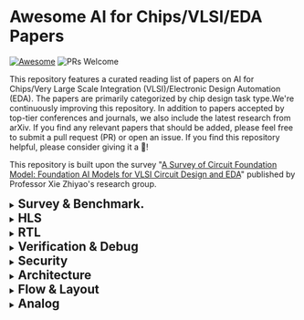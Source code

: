 # Awesome AI for Chips/VLSI/EDA Papers

[![Awesome](https://awesome.re/badge.svg)](https://awesome.re) 
![PRs Welcome](https://img.shields.io/badge/PRs-Welcome-green) 

This repository features a curated reading list of papers on AI for Chips/Very Large Scale Integration (VLSI)/Electronic Design Automation (EDA). The papers are primarily categorized by chip design task type.We're continuously improving this repository. In addition to papers accepted by top-tier conferences and journals, we also include the latest research from arXiv.
If you find any relevant papers that should be added, please feel free to submit a pull request (PR) or open an issue.
If you find this repository helpful, please consider giving it a 🌟!

This repository is built upon the survey "[A Survey of Circuit Foundation Model: Foundation AI Models for VLSI Circuit Design and EDA](https://arxiv.org/pdf/2504.03711)" published by Professor Xie Zhiyao's research group.

<details><summary><h2 style="display: inline;">Survey & Benchmark.</h2></summary>

Date|Method|Conference|Paper Title and Paper Interpretation (In Chinese)|Code
-----|----|-----|-----|-----
2023-10|[LLM4SS](https://ieeexplore.ieee.org/stamp/stamp.jsp?arnumber=10596266)|Access|LLM for SoC Security: A Paradigm Shift|
2023-12-28|[Llm4eda](https://arxiv.org/pdf/2401.12224)|arXiv|Llm4eda: Emerging progress in large language models for electronic design automation|
2024-03|[LCM](https://link.springer.com/content/pdf/10.1007/s11432-024-4155-7.pdf)|SCIS 2024|Large circuit models: opportunities and challenges.|
2024-05|[LFCD]()|ISVLSI 2024|Llms and the future of chip design: Unveiling security risks and building trust|
2024-06|[llm-guided](https://dl.acm.org/doi/abs/10.1145/3649476.3660393)|GLSVLSI 2024|Navigating soc security landscape on llm-guided paths|
2024-10-24|[Llm-aided](https://arxiv.org/pdf/2410.18582)|arXiv|Llm-aided efficient hardware design automation|
2024-12|[HdvLlm](https://www.proquest.com/openview/2b7fbab1fe9882dce439c2d611ad0285/1?pq-origsite=gscholar&cbl=2032404)|Electronics 2025|Hardware design and verification with large language models: A scoping review, challenges, and open issues|
2025-01|[LLM4EDA](https://dl.acm.org/doi/pdf/10.1145/3715324)|TODAES 2025|A survey of research in large language models for electronic design automation|
2025-03|[FoundationAI](https://arxiv.org/pdf/2504.03711)|arXiv|A Survey of Circuit Foundation Model: Foundation AI Models for VLSI Circuit Design and EDA|
2023-9-14| [Verilogeval](https://arxiv.org/pdf/2309.07544)              | ICCAD 2023       | Verilogeval: Evaluating large language models for verilog code generation |

</details>

<details><summary><h2 style="display: inline;">HLS</h2></summary>

Date|Method|Conference|Paper Title and Paper Interpretation (In Chinese)|Code
-----|----|-----|-----|-----
2023-10-28|[HARP](https://par.nsf.gov/servlets/purl/10539416)|ICCAD 2023|Robust GNN-based Representation Learning for HLS|
 2024-5-25  | [Synthai](https://arxiv.org/pdf/2405.16072?)                 | arXiv        | Synthai: A multi agent generative ai framework for automated modular hls design generation. |
 2024-08-13 | [Hlspilot](https://dl.acm.org/doi/pdf/10.1145/3676536.3676781) | ICCAD 2024   | Hlspilot: Llm-based high-level synthesis                     |
 2024-8-19  | [LLMs4HLS](https://dl.acm.org/doi/pdf/10.1145/3676536.3699507) | ICCAD 2024   | Are llms any good for high-level synthesis?                  |
 2024-11-29 | [C2hlsc](https://dl.acm.org/doi/pdf/10.1145/3734524)         | TODAES 2024  | C2hlsc: Leveraging large language models to bridge the software-tohardware design gap |
2025-2-19|[LLM-assisted-HLS](https://dl.acm.org/doi/pdf/10.1145/3658617.3697616)|ASP-DAC 2025|Exploring code language models for automated hls-based hardware generation: Benchmark, infrastructure and analysis|
2024-6-13|[ProgSG](https://dl.acm.org/doi/pdf/10.1145/3670474.3685952)|MLCAD 2024|Cross-modality program representation learning for electronic design automation with high-level synthesis.|

</details>

<details><summary><h2 style="display: inline;">RTL</h2></summary>

Date|Method|Conference|Paper Title and Paper Interpretation (In Chinese)|Code
-----|----|-----|-----|-----
2020-8-27|[Dave](https://dl.acm.org/doi/pdf/10.1145/3380446.3430634)|MLCAD 2020|Dave: Deriving automatically verilog from english|
2021-10-10|[Design2Vec](https://proceedings.neurips.cc/paper/2021/file/c5aa65949d20f6b20e1a922c13d974e7-Paper.pdf)|NeurIPS 2021|Learning semantic representations to verify hardware designs|
2022-12-13|[VGen](https://arxiv.org/pdf/2212.11140)🔥|DATE 2023|Benchmarking large language models for automated verilog rtl code generation|[code](https://github.com/shailja-thakur/VGen)
2023-2-17|[](https://eprint.iacr.org/2023/212.pdf)||Generating secure hardware using chatgpt resistant to cwes|
2023-5-22|[Chip-chat](https://arxiv.org/pdf/2305.13243)🔥|MLCAD 2023|Chip-chat: Challenges and opportunities in conversational hardware design|
2023-5-23|[Chipgpt](https://arxiv.org/pdf/2305.14019)🔥|arXiv|Chipgpt: How far are we from natural language hardware design|
2023-7-28|[Verigen](https://dl.acm.org/doi/pdf/10.1145/3643681)🔥|TODAES 2024|Verigen: A large language model for verilog code generation|
2023-9-14|[Verilogeval](https://arxiv.org/pdf/2309.07544)🔥|ICCAD 2023|Verilogeval: Evaluating large language models for verilog code generation|
2023-9-19|[GPT4AIGChip](https://arxiv.org/pdf/2309.10730)🔥|ICCAD 2023|GPT4AIGChip: Towards next-generation AI accelerator design automation via large language models.|
2023-10-31|[ChipNeMo](https://arxiv.org/pdf/2311.00176)🔥|arXiv|ChipNeMo: Domain-Adapted LLMs for Chip Design|
2023-11-8|[Autochip](https://arxiv.org/pdf/2311.04887)🔥|arXiv|Autochip: Automating hdl generation using llm feedback|
2023-12-8|SNS v2|MICRO 2023|Fast, robust and transferable prediction for hardware logic synthesis|
2023-12-14|[Rtlcoder](https://arxiv.org/pdf/2312.08617)|TCAD 2024|Rtlcoder: Fully open-source and efficient llm-assisted rtl code generation technique|[code](https://github.com/hkustzhiyao/RTL-Coder)
2024-1-12|[AttenSink](https://arxiv.org/pdf/2401.08683)|arxiv|Zero-shot rtl code generation with attention sink augmented large language models|
2024-2-5|[MCTS](https://arxiv.org/pdf/2402.03289)|arxiv|Make every move count: Llm-based high-quality rtl code generation using mcts|
2024-2-23|[Betterv](https://arxiv.org/pdf/2402.03375)|arxiv|Betterv: Controlled verilog generation with discriminative guidance|
2024-3-11|En2asic|arxiv|From english to asic: Hardware implementation with large language model|
2024-3-17|[Dayn](https://dl.acm.org/doi/pdf/10.1145/3649329.3657356)|DAC 2024|Data is all you need: Finetuning llms for chip design via an automated design-data augmentation framework|
2024-4-12|[Creativeval](https://arxiv.org/pdf/2404.08806)|LAD 2024|Creativeval: Evaluating creativity of llm-based hardware code generation|[code](https://github.com/matthewdelorenzo/CreativEval/)
2024-5-27|[Rtl-repo](https://arxiv.org/pdf/2405.17378?)|LAD 2024|Rtl-repo: A benchmark for evaluating llms on large-scale rtl design projects|[code](https://github.com/AUCOHL/RTL-Repo)
2024-6-6|[Vhdl-eval](https://arxiv.org/pdf/2406.04379?)|LAD 2024|Vhdl-eval: A framework for evaluating large language models in vhdl code generation|
2024-7-2|[Mg-verilog](https://arxiv.org/pdf/2407.01910?)|LAD 2024|Mg-verilog: Multi-grained dataset towards enhanced llm-assisted verilog generation|[code](https://github.com/GATECH-EIC/mg-verilog)
2024-7-4|[CBA](https://arxiv.org/pdf/2407.18326)|arxiv|Classification-based automatic hdl code generation using llms|
2024-7-11|[chipgptv](https://dl.acm.org/doi/pdf/10.1145/3676536.3676679)|ICCAD 2024|Natural language is not enough: Benchmarking multi-modal generative ai for verilog generation|[code](https://github.com/aichipdesign/chipgptv)
2024-7-15|[Codev](https://arxiv.org/pdf/2407.10424)|arxiv|Codev: Empowering llms for verilog generation through multi-level summarization|
2024-7-21|[VeriSeek](https://arxiv.org/pdf/2407.18271)|arxiv|Large Language Model for Verilog Generation with Code-Structure-Guided Reinforcement Learning|
2024-7-23|[Origen](https://arxiv.org/pdf/2407.16237?)|ICCAD 2024|Origen: Enhancing rtl code generation with code-to-code augmentation and self-reflection|[code](https://github.com/pku-liang/OriGen)
2024-7-23|[Hp4lcd](https://arxiv.org/pdf/2407.18276?)|MLCAD 2024|Rome was not built in a single step: Hierarchical prompting for llm-based chip design|
2024-7-24|[Autovcoder](https://arxiv.org/pdf/2407.18333?)|ICCD 2024|Autovcoder: A systematic framework for automated verilog code generation using llms|
2024-8-15|[Verilogcoder](https://arxiv.org/pdf/2408.08927)|AAAI 2025|Verilogcoder: Autonomous verilog coding agents with graph-based planning and abstract syntax tree (ast)-based waveform tracing tool|[code](https://github.com/NVlabs/VerilogCoder)
2024-8-20|[ReVerilogeval](https://arxiv.org/pdf/2408.11053v1)|arxiv|Revisiting verilogeval: Newer llms, in-context learning, and specification-to-rtl tasks|
2024-9-9|[CoDes](https://dl.acm.org/doi/pdf/10.1145/3670474.3685966)|MLCAD 2024|Chain-of-descriptions: Improving code llms for vhdl code generation and summarization|
2024-9-19|[Craftrtl](https://arxiv.org/pdf/2409.12993?)|ICLR 2025|Craftrtl: High-quality synthetic data generation for verilog code models with correct-by-construction non-textual representations and targeted code repair|
2024-11-21|[AIVRIL2](https://arxiv.org/pdf/2412.04485)|DATE 2024|Eda-aware rtl generation with large language models|
2024-11-25|[Opl4gpt](OPL4GPT: An Application Space Exploration of Optimal<br/>Programming Language for Hardware Design by LLM)|ASP-DAC 2025|Opl4gpt: An application space exploration of optimal programming language for hardware design by llm|
2024-12-10|[Mage](https://arxiv.org/pdf/2412.07822)|arxiv|Mage: A multi-agent engine for automated rtl code generation|
2025-1-6|[Rtlsquad](https://arxiv.org/pdf/2501.05470?)|arxiv|Rtlsquad: Multi-agent based interpretable rtl design|
2025-2-15|[Lintllm](https://arxiv.org/pdf/2502.10815)|arxiv|Lintllm: An open-source verilog linting framework based on large language models|
2025-2-20|[Deeprtl](https://arxiv.org/pdf/2502.15832?)|ICLR 2025|Deeprtl: Bridging verilog understanding and generation with a unified representation model|
2025-3-4|[CircuitEncoder](https://zhiyaoxie.com/files/ASPDAC25_CircuitEncoder.pdf)|ASP-DAC 2025|A self-supervised, pre-trained, and cross-stage-aligned circuit encoder provides a foundation for various design tasks|
2025-3-19|[Openllm-rtl](https://arxiv.org/pdf/2503.15112)|ICCAD 2024|Openllm-rtl: Open dataset and benchmark for llm-aided design rtl generation|
2025-5-4|[Circuitfusion](https://arxiv.org/pdf/2505.02168)|ICLR 2025|Circuitfusion: multimodal circuit representation learning for agile chip design|[code](https://github.com/hkust- zhiyao/CircuitFusion)

</details>

<details><summary><h2 style="display: inline;">Verification & Debug</h2></summary>

Date|Method|Conference|Paper Title and Paper Interpretation (In Chinese)|Code
-----|----|-----|-----|-----

</details>

<details><summary><h2 style="display: inline;">Security</h2></summary>

Date|Method|Conference|Paper Title and Paper Interpretation (In Chinese)|Code
-----|----|-----|-----|-----

</details>

<details><summary><h2 style="display: inline;">Architecture</h2></summary>

Date|Method|Conference|Paper Title and Paper Interpretation (In Chinese)|Code
-----|----|-----|-----|-----

</details>

<details><summary><h2 style="display: inline;">Flow & Layout</h2></summary>

Date|Method|Conference|Paper Title and Paper Interpretation (In Chinese)|Code
-----|----|-----|-----|-----

</details>

<details><summary><h2 style="display: inline;">Analog</h2></summary>

Date|Method|Conference|Paper Title and Paper Interpretation (In Chinese)|Code
-----|----|-----|-----|-----

</details>

